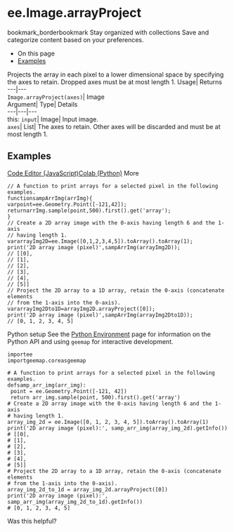  
#  ee.Image.arrayProject
bookmark_borderbookmark Stay organized with collections  Save and categorize content based on your preferences.
  * On this page
  * [Examples](https://developers.google.com/earth-engine/apidocs/ee-image-arrayproject#examples)


Projects the array in each pixel to a lower dimensional space by specifying the axes to retain. Dropped axes must be at most length 1. 
Usage| Returns  
---|---  
`Image.arrayProject(axes)`| Image  
Argument| Type| Details  
---|---|---  
this: `input`| Image| Input image.  
`axes`| List| The axes to retain. Other axes will be discarded and must be at most length 1.  
## Examples
[Code Editor (JavaScript)](https://developers.google.com/earth-engine/apidocs/ee-image-arrayproject#code-editor-javascript-sample)[Colab (Python)](https://developers.google.com/earth-engine/apidocs/ee-image-arrayproject#colab-python-sample) More
```
// A function to print arrays for a selected pixel in the following examples.
functionsampArrImg(arrImg){
varpoint=ee.Geometry.Point([-121,42]);
returnarrImg.sample(point,500).first().get('array');
}
// Create a 2D array image with the 0-axis having length 6 and the 1-axis
// having length 1.
vararrayImg2D=ee.Image([0,1,2,3,4,5]).toArray().toArray(1);
print('2D array image (pixel)',sampArrImg(arrayImg2D));
// [[0],
// [1],
// [2],
// [3],
// [4],
// [5]]
// Project the 2D array to a 1D array, retain the 0-axis (concatenate elements
// from the 1-axis into the 0-axis).
vararrayImg2Dto1D=arrayImg2D.arrayProject([0]);
print('2D array image (pixel)',sampArrImg(arrayImg2Dto1D));
// [0, 1, 2, 3, 4, 5]
```
Python setup
See the [ Python Environment](https://developers.google.com/earth-engine/guides/python_install) page for information on the Python API and using `geemap` for interactive development.
```
importee
importgeemap.coreasgeemap
```
```
# A function to print arrays for a selected pixel in the following examples.
defsamp_arr_img(arr_img):
 point = ee.Geometry.Point([-121, 42])
 return arr_img.sample(point, 500).first().get('array')
# Create a 2D array image with the 0-axis having length 6 and the 1-axis
# having length 1.
array_img_2d = ee.Image([0, 1, 2, 3, 4, 5]).toArray().toArray(1)
print('2D array image (pixel):', samp_arr_img(array_img_2d).getInfo())
# [[0],
# [1],
# [2],
# [3],
# [4],
# [5]]
# Project the 2D array to a 1D array, retain the 0-axis (concatenate elements
# from the 1-axis into the 0-axis).
array_img_2d_to_1d = array_img_2d.arrayProject([0])
print('2D array image (pixel):', samp_arr_img(array_img_2d_to_1d).getInfo())
# [0, 1, 2, 3, 4, 5]
```

Was this helpful?

